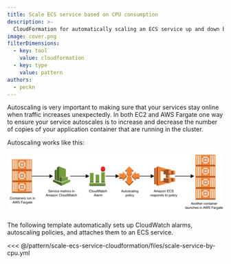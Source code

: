 ```yaml
---
title: Scale ECS service based on CPU consumption
description: >-
  CloudFormation for automatically scaling an ECS service up and down based on CPU usage
image: cover.png
filterDimensions:
  - key: tool
    value: cloudformation
  - key: type
    value: pattern
authors:
  - peckn
---
```


Autoscaling is very important to making sure that your services stay online when traffic increases unexpectedly. In both EC2 and AWS Fargate one way to ensure your service autoscales is to increase and decrease the number of copies of your application container that are running in the cluster.

Autoscaling works like this:

![](./files/diagram.png)

The following template automatically sets up CloudWatch alarms, autoscaling policies, and attaches them to an ECS service.

<<< @/pattern/scale-ecs-service-cloudformation/files/scale-service-by-cpu.yml
